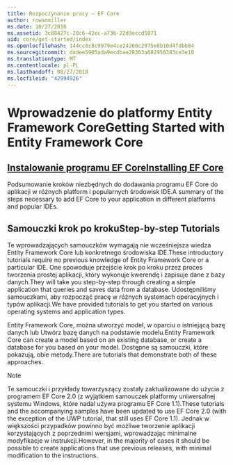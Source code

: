 ```yaml
---
title: Rozpoczynanie pracy — EF Core
author: rowanmiller
ms.date: 10/27/2016
ms.assetid: 3c88427c-20c6-42ec-a736-22d3eccd5071
uid: core/get-started/index
ms.openlocfilehash: 144cc8c8c9979e4ce24260c2975e6b10d4fdbb84
ms.sourcegitcommit: dadee5905ada9ecdbae28363a682950383ce3e10
ms.translationtype: MT
ms.contentlocale: pl-PL
ms.lasthandoff: 08/27/2018
ms.locfileid: "42994926"
---
```

# <a name="getting-started-with-entity-framework-core"></a><span data-ttu-id="1ed27-102">Wprowadzenie do platformy Entity Framework Core</span><span class="sxs-lookup"><span data-stu-id="1ed27-102">Getting Started with Entity Framework Core</span></span>

## <a name="installing-ef-coreinstallindexmd"></a>[<span data-ttu-id="1ed27-103">Instalowanie programu EF Core</span><span class="sxs-lookup"><span data-stu-id="1ed27-103">Installing EF Core</span></span>](install/index.md)

<span data-ttu-id="1ed27-104">Podsumowanie kroków niezbędnych do dodawania programu EF Core do aplikacji w różnych platform i popularnych środowisk IDE.</span><span class="sxs-lookup"><span data-stu-id="1ed27-104">A summary of the steps necessary to add EF Core to your application in different platforms and popular IDEs.</span></span>

## <a name="step-by-step-tutorials"></a><span data-ttu-id="1ed27-105">Samouczki krok po kroku</span><span class="sxs-lookup"><span data-stu-id="1ed27-105">Step-by-step Tutorials</span></span>

<span data-ttu-id="1ed27-106">Te wprowadzających samouczków wymagają nie wcześniejsza wiedza Entity Framework Core lub konkretnego środowiska IDE.</span><span class="sxs-lookup"><span data-stu-id="1ed27-106">These introductory tutorials require no previous knowledge of Entity Framework Core or a particular IDE.</span></span> <span data-ttu-id="1ed27-107">One spowoduje przejście krok po kroku przez proces tworzenia prostej aplikacji, który wykonuje kwerendę i zapisuje dane z bazy danych.</span><span class="sxs-lookup"><span data-stu-id="1ed27-107">They will take you step-by-step through creating a simple application that queries and saves data from a database.</span></span> <span data-ttu-id="1ed27-108">Udostępniliśmy samouczkami, aby rozpocząć pracę w różnych systemach operacyjnych i typów aplikacji.</span><span class="sxs-lookup"><span data-stu-id="1ed27-108">We have provided tutorials to get you started on various operating systems and application types.</span></span>

<span data-ttu-id="1ed27-109">Entity Framework Core, można utworzyć model, w oparciu o istniejącą bazę danych lub Utwórz bazę danych na podstawie modelu.</span><span class="sxs-lookup"><span data-stu-id="1ed27-109">Entity Framework Core can create a model based on an existing database, or create a database for you based on your model.</span></span> <span data-ttu-id="1ed27-110">Dostępne są samouczki, które pokazują, obie metody.</span><span class="sxs-lookup"><span data-stu-id="1ed27-110">There are tutorials that demonstrate both of these approaches.</span></span>

> [!NOTE]  
> <span data-ttu-id="1ed27-111">Te samouczki i przykłady towarzyszący zostały zaktualizowane do użycia z programem EF Core 2.0 (z wyjątkiem samouczek platformy uniwersalnej systemu Windows, które nadal używa programu EF Core 1.1).</span><span class="sxs-lookup"><span data-stu-id="1ed27-111">These tutorials and the accompanying samples have been updated to use EF Core 2.0 (with the exception of the UWP tutorial, that still uses EF Core 1.1).</span></span> <span data-ttu-id="1ed27-112">Jednak w większości przypadków powinno być możliwe tworzenie aplikacji korzystających z poprzednimi wersjami, wprowadzając minimalne modyfikacje w instrukcji.</span><span class="sxs-lookup"><span data-stu-id="1ed27-112">However, in the majority of cases it should be possible to create applications that use previous releases, with minimal modification to the instructions.</span></span> 
